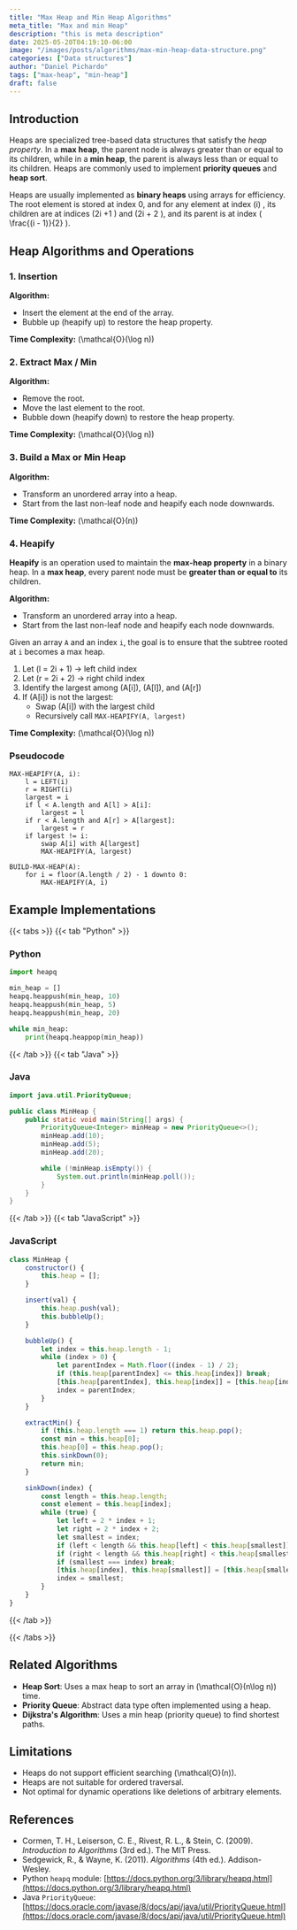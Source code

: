```yaml
---
title: "Max Heap and Min Heap Algorithms"
meta_title: "Max and min Heap"
description: "this is meta description"
date: 2025-05-20T04:19:10-06:00
image: "/images/posts/algorithms/max-min-heap-data-structure.png"
categories: ["Data structures"]
author: "Daniel Pichardo"
tags: ["max-heap", "min-heap"]
draft: false
---
```


## Introduction

Heaps are specialized tree-based data structures that satisfy the *heap property*. In a **max heap**, the parent node is always greater than or equal to its children, while in a **min heap**, the parent is always less than or equal to its children. Heaps are commonly used to implement **priority queues** and **heap sort**.

Heaps are usually implemented as **binary heaps** using arrays for efficiency. The root element is stored at index 0, and for any element at index \(i\) , its children are at indices \(2i +1 \) and \(2i + 2 \), and its parent is at index \( \frac{(i - 1)}{2} \).


## Heap Algorithms and Operations

### 1. Insertion

**Algorithm:**

* Insert the element at the end of the array.
* Bubble up (heapify up) to restore the heap property.

**Time Complexity:** \(\mathcal{O}(\log n)\)

### 2. Extract Max / Min

**Algorithm:**

* Remove the root.
* Move the last element to the root.
* Bubble down (heapify down) to restore the heap property.

**Time Complexity:** \(\mathcal{O}(\log n)\)

### 3. Build a Max or Min Heap

**Algorithm:**

* Transform an unordered array into a heap.
* Start from the last non-leaf node and heapify each node downwards.

**Time Complexity:** \(\mathcal{O}(n)\)

### 4. Heapify

**Heapify** is an operation used to maintain the **max-heap property** in a binary heap. In a **max heap**, every parent node must be **greater than or equal to** its children.

**Algorithm:**

* Transform an unordered array into a heap.
* Start from the last non-leaf node and heapify each node downwards.


Given an array `A` and an index `i`, the goal is to ensure that the subtree rooted at `i` becomes a max heap.

1. Let \(l = 2i + 1\)  → left child index
2. Let \(r = 2i + 2\)  → right child index
3. Identify the largest among \(A[i]\), \(A[l]\), and \(A[r]\)
4. If \(A[i]\) is not the largest:
   - Swap \(A[i]\) with the largest child
   - Recursively call `MAX-HEAPIFY(A, largest)`

**Time Complexity:** \(\mathcal{O}(\log n)\)

### Pseudocode

```text
MAX-HEAPIFY(A, i):
    l = LEFT(i)
    r = RIGHT(i)
    largest = i
    if l < A.length and A[l] > A[i]:
        largest = l
    if r < A.length and A[r] > A[largest]:
        largest = r
    if largest != i:
        swap A[i] with A[largest]
        MAX-HEAPIFY(A, largest)

BUILD-MAX-HEAP(A):
    for i = floor(A.length / 2) - 1 downto 0:
        MAX-HEAPIFY(A, i)
```

## Example Implementations

{{< tabs >}}
{{< tab "Python" >}}
### Python

```python
import heapq

min_heap = []
heapq.heappush(min_heap, 10)
heapq.heappush(min_heap, 5)
heapq.heappush(min_heap, 20)

while min_heap:
    print(heapq.heappop(min_heap))
```

{{< /tab >}}
{{< tab "Java" >}}
### Java

```java
import java.util.PriorityQueue;

public class MinHeap {
    public static void main(String[] args) {
        PriorityQueue<Integer> minHeap = new PriorityQueue<>();
        minHeap.add(10);
        minHeap.add(5);
        minHeap.add(20);

        while (!minHeap.isEmpty()) {
            System.out.println(minHeap.poll());
        }
    }
}
```
{{< /tab >}}
{{< tab "JavaScript" >}}
### JavaScript

```javascript
class MinHeap {
    constructor() {
        this.heap = [];
    }

    insert(val) {
        this.heap.push(val);
        this.bubbleUp();
    }

    bubbleUp() {
        let index = this.heap.length - 1;
        while (index > 0) {
            let parentIndex = Math.floor((index - 1) / 2);
            if (this.heap[parentIndex] <= this.heap[index]) break;
            [this.heap[parentIndex], this.heap[index]] = [this.heap[index], this.heap[parentIndex]];
            index = parentIndex;
        }
    }

    extractMin() {
        if (this.heap.length === 1) return this.heap.pop();
        const min = this.heap[0];
        this.heap[0] = this.heap.pop();
        this.sinkDown(0);
        return min;
    }

    sinkDown(index) {
        const length = this.heap.length;
        const element = this.heap[index];
        while (true) {
            let left = 2 * index + 1;
            let right = 2 * index + 2;
            let smallest = index;
            if (left < length && this.heap[left] < this.heap[smallest]) smallest = left;
            if (right < length && this.heap[right] < this.heap[smallest]) smallest = right;
            if (smallest === index) break;
            [this.heap[index], this.heap[smallest]] = [this.heap[smallest], this.heap[index]];
            index = smallest;
        }
    }
}
```
{{< /tab >}}

{{< /tabs >}}

## Related Algorithms

* **Heap Sort**: Uses a max heap to sort an array in \(\mathcal{O}(n\log n)\) time.
* **Priority Queue**: Abstract data type often implemented using a heap.
* **Dijkstra's Algorithm**: Uses a min heap (priority queue) to find shortest paths.

## Limitations

* Heaps do not support efficient searching  \(\mathcal{O}(n)\).
* Heaps are not suitable for ordered traversal.
* Not optimal for dynamic operations like deletions of arbitrary elements.

## References

* Cormen, T. H., Leiserson, C. E., Rivest, R. L., & Stein, C. (2009). *Introduction to Algorithms* (3rd ed.). The MIT Press.
* Sedgewick, R., & Wayne, K. (2011). *Algorithms* (4th ed.). Addison-Wesley.
* Python `heapq` module: [https://docs.python.org/3/library/heapq.html](https://docs.python.org/3/library/heapq.html)
* Java `PriorityQueue`: [https://docs.oracle.com/javase/8/docs/api/java/util/PriorityQueue.html](https://docs.oracle.com/javase/8/docs/api/java/util/PriorityQueue.html)

